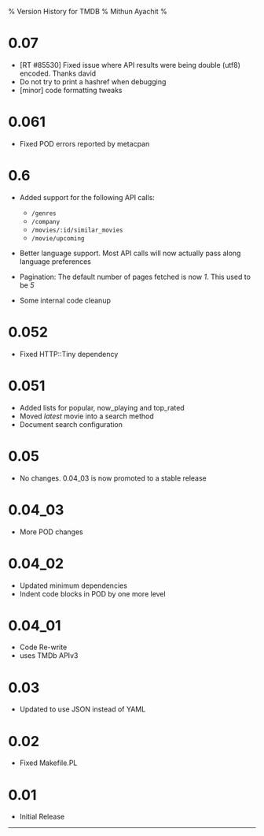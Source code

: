 % Version History for TMDB
% Mithun Ayachit
%

# 0.07

- [RT #85530] Fixed issue where API results were being double (utf8) encoded. Thanks david
- Do not try to print a hashref when debugging
- [minor] code formatting tweaks

# 0.061

-   Fixed POD errors reported by metacpan

# 0.6

-   Added support for the following API calls:
    -   `/genres`
    -   `/company`
    -   `/movies/:id/similar_movies`
    -   `/movie/upcoming`

-   Better language support. Most API calls will now actually pass along
    language preferences
-   Pagination: The default number of pages fetched is now *1*. This
    used to be *5*
-   Some internal code cleanup

# 0.052

-   Fixed HTTP::Tiny dependency

# 0.051

-   Added lists for popular, now\_playing and top\_rated
-   Moved *latest* movie into a search method
-   Document search configuration

# 0.05

-   No changes. 0.04\_03 is now promoted to a stable release

# 0.04\_03

-   More POD changes

# 0.04\_02

-   Updated minimum dependencies
-   Indent code blocks in POD by one more level

# 0.04\_01

-   Code Re-write
-   uses TMDb APIv3

# 0.03

-   Updated to use JSON instead of YAML

# 0.02

-   Fixed Makefile.PL

# 0.01

-   Initial Release

* * * * *
